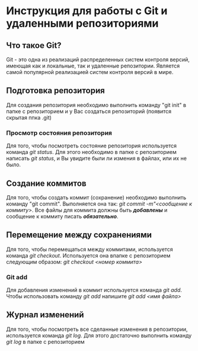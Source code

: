 # Инструкция для работы с Git и удаленными репозиториями
 
## Что такое Git?
Git - это одна из реализаций распределенных систем контроля версий, имеющая как и локальные, так и удаленные репозитории. Является самой популярной реализацией систем контроля версий в мире.
 
## Подготовка репозитория
Для создания репозитория необходимо выполнить команду "git init" в папке с репозиторием и у Вас создаться репозиторий (появится скрытая ппка .git)

### Просмотр состояния репозитория
Для того, чтобы посмотреть состояние репозитория используется команда *git status*. Для этого необходимо в папке с репозиторием написать *git status*, и Вы увидите были ли измения в файлах, или их не было.

## Создание коммитов
Для того, чтобы создать коммит (сохранение) необходимо выполнить команду "git commit". Выполняется она так: *git commit -m"<сообщение к коммиту>*. Все файлы для коммита должны быть ***добавлены*** и сообщение к коммиту писать ***обязательно***.

## Перемещение между сохранениями
Для того, чтобы перемещаться между коммитами, используется команда *git checkout*. Используется она впапке с репозиторием следующим образом: *git checkout <номер коммита>*
 
### Git add
Для добавления изменений в коммит используется команда *git add*. Чтобы использовать команду *git add* напишите *git add <имя файла>*

## Журнал изменений
Для того, чтобы посмотреть все сделанные изменения в репозитории, используется команда *git log*. Для этого достаточно выполнить команду *git log* в папке с репозиторием
